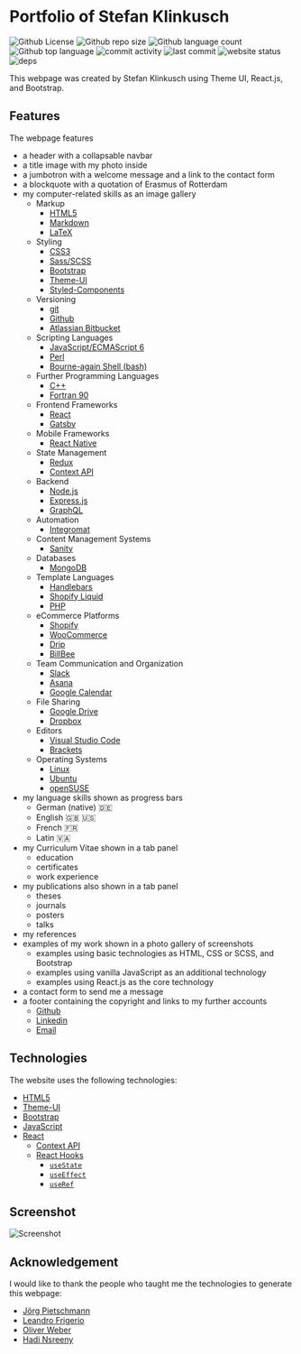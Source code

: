 # Portfolio of Stefan Klinkusch

![Github
License](https://img.shields.io/github/license/sklinkusch/portfolio.svg)
![Github repo
size](https://img.shields.io/github/repo-size/sklinkusch/portfolio)
![Github language
count](https://img.shields.io/github/languages/count/sklinkusch/portfolio)
![Github top
language](https://img.shields.io/github/languages/top/sklinkusch/portfolio)
![commit activity](https://img.shields.io/github/commit-activity/y/sklinkusch/portfolio)
![last commit](https://img.shields.io/github/last-commit/sklinkusch/portfolio)
![website
status](https://img.shields.io/website-up-down-green-red/https/sklinkusch.vercel.app.svg)
![deps](https://img.shields.io/depfu/sklinkusch/portfolio)

This webpage was created by Stefan Klinkusch using Theme UI, React.js, and Bootstrap.

## Features

The webpage features

- a header with a collapsable navbar
- a title image with my photo inside
- a jumbotron with a welcome message and a link to the contact form
- a blockquote with a quotation of Erasmus of Rotterdam
- my computer-related skills as an image gallery
  - Markup
    - [HTML5](https://www.w3.org/html/)
    - [Markdown](https://daringfireball.net/projects/markdown/)
    - [LaTeX](https://www.latex-project.org/)
  - Styling
    - [CSS3](https://www.w3.org/Style/CSS/)
    - [Sass/SCSS](https://sass-lang.com/)
    - [Bootstrap](https://getbootstrap.com/)
    - [Theme-UI](https://getbootstrap.com/)
    - [Styled-Components](https://styled-components.com/)
  - Versioning
    - [git](https://git-scm.com/)
    - [Github](https://github.com)
    - [Atlassian Bitbucket](https://www.atlassian.com/)
  - Scripting Languages
    - [JavaScript/ECMAScript 6](https://www.ecma-international.org/publications-and-standards/standards/ecma-262/)
    - [Perl](https://www.perl.org/)
    - [Bourne-again Shell (bash)](https://www.gnu.org/software/bash/)
  - Further Programming Languages
    - [C++](https://cplusplus.com/)
    - [Fortran 90](https://fortran-lang.org/)
  - Frontend Frameworks
    - [React](https://reactjs.org/)
    - [Gatsby](https://www.gatsbyjs.com/)
  - Mobile Frameworks
    - [React Native](http://reactnative.dev/)
  - State Management
    - [Redux](https://redux.js.org/)
    - [Context API](https://reactjs.org/docs/context.html)
  - Backend
    - [Node.js](https://nodejs.org/)
    - [Express.js](http://expressjs.com/)
    - [GraphQL](https://graphql.org/)
  - Automation
    - [Integromat](https://integromat.com)
  - Content Management Systems
    - [Sanity](https://www.sanity.io)
  - Databases
    - [MongoDB](https://www.mongodb.com/)
  - Template Languages
    - [Handlebars](https://handlebarsjs.com/)
    - [Shopify Liquid](https://shopify.github.io/liquid/)
    - [PHP](https://www.php.net/)
  - eCommerce Platforms
    - [Shopify](https://www.shopify.com/)
    - [WooCommerce](https://woocommerce.com/)
    - [Drip](https://www.drip.com/)
    - [BillBee](https://www.billbee.io/)
  - Team Communication and Organization
    - [Slack](https://slack.com/)
    - [Asana](https://asana.com/)
    - [Google Calendar](https://workspace.google.com/products/calendar/)
  - File Sharing
    - [Google Drive](https://workspace.google.com/products/drive/)
    - [Dropbox](https://www.dropbox.com/)
  - Editors
    - [Visual Studio Code](https://code.visualstudio.com/)
    - [Brackets](https://brackets.io/)
  - Operating Systems
    - [Linux](https://www.kernel.org/)
    - [Ubuntu](https://ubuntu.com/)
    - [openSUSE](https://www.opensuse.org/)
- my language skills shown as progress bars
  - German (native) 🇩🇪
  - English 🇬🇧 🇺🇸
  - French 🇫🇷
  - Latin 🇻🇦
- my Curriculum Vitae shown in a tab panel
  - education
  - certificates
  - work experience
- my publications also shown in a tab panel
  - theses
  - journals
  - posters
  - talks
- my references
- examples of my work shown in a photo gallery of screenshots
  - examples using basic technologies as HTML, CSS or SCSS, and Bootstrap
  - examples using vanilla JavaScript as an additional technology
  - examples using React.js as the core technology
- a contact form to send me a message
- a footer containing the copyright and links to my further accounts
  - [Github](https://github.com/sklinkusch)
  - [Linkedin](https://www.linkedin.com/in/stefan-klinkusch-b0595216a)
  - [Email](mailto:stefan.klinkusch@googlemail.com)

## Technologies

The website uses the following technologies:

- [HTML5](https://www.w3.org/html/)
- [Theme-UI](https://getbootstrap.com/)
- [Bootstrap](https://getbootstrap.com/)
- [JavaScript](https://www.ecma-international.org/publications-and-standards/standards/ecma-262/)
- [React](https://reactjs.org/)
  - [Context API](https://reactjs.org/docs/context.html)
  - [React Hooks](https://reactjs.org/docs/hooks-intro.html)
    - [`useState`](https://reactjs.org/docs/hooks-state.html)
    - [`useEffect`](https://reactjs.org/docs/hooks-effect.html)
    - [`useRef`](https://reactjs.org/docs/hooks-reference.html#useref)

## Screenshot

![Screenshot](./Screenshot.png)

## Acknowledgement

I would like to thank the people who taught me the technologies to generate this webpage:

- [Jörg Pietschmann](http://www.pit-media.de/)
- [Leandro Frigerio](https://github.com/LeandroBerlin)
- [Oliver Weber](https://github.com/oliverwebr)
- [Hadi Nsreeny](https://github.com/hnsreeny)
